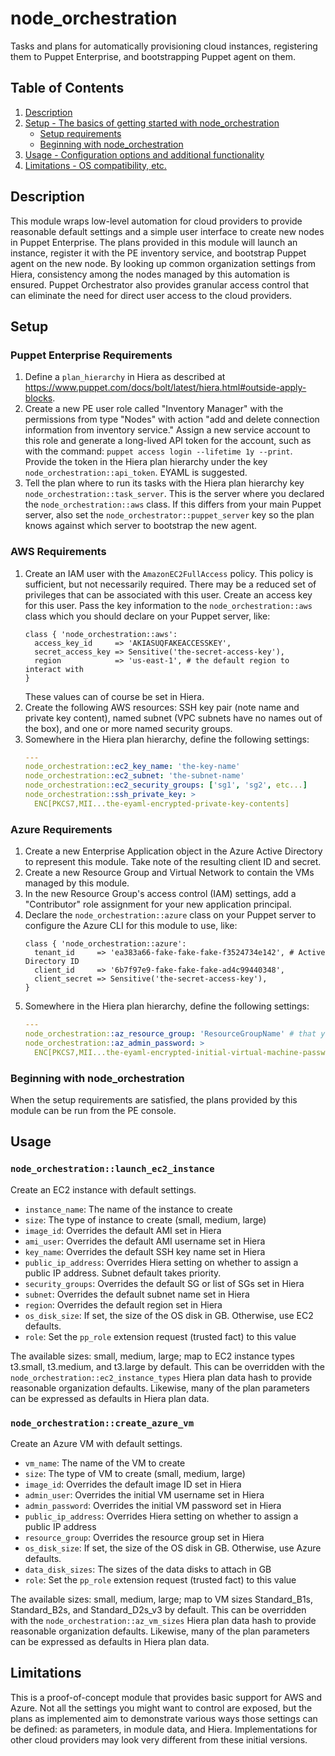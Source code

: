 # node_orchestration

Tasks and plans for automatically provisioning cloud instances, registering
them to Puppet Enterprise, and bootstrapping Puppet agent on them.

## Table of Contents

1. [Description](#description)
1. [Setup - The basics of getting started with node_orchestration](#setup)
    * [Setup requirements](#setup-requirements)
    * [Beginning with node_orchestration](#beginning-with-node_orchestration)
1. [Usage - Configuration options and additional functionality](#usage)
1. [Limitations - OS compatibility, etc.](#limitations)

## Description

This module wraps low-level automation for cloud providers to provide
reasonable default settings and a simple user interface to create new nodes in
Puppet Enterprise. The plans provided in this module will launch an instance,
register it with the PE inventory service, and bootstrap Puppet agent on the
new node. By looking up common organization settings from Hiera, consistency
among the nodes managed by this automation is ensured. Puppet Orchestrator also
provides granular access control that can eliminate the need for direct user
access to the cloud providers.

## Setup

### Puppet Enterprise Requirements

1. Define a `plan_hierarchy` in Hiera as described at
   https://www.puppet.com/docs/bolt/latest/hiera.html#outside-apply-blocks.
2. Create a new PE user role called "Inventory Manager" with the permissions
   from type "Nodes" with action "add and delete connection information from
   inventory service." Assign a new service account to this role and generate a
   long-lived API token for the account, such as with the command: `puppet
   access login --lifetime 1y --print`. Provide the token in the Hiera plan
   hierarchy under the key `node_orchestration::api_token`. EYAML is suggested.
3. Tell the plan where to run its tasks with the Hiera plan hierarchy key
   `node_orchestration::task_server`. This is the server where you declared the
   `node_orchestration::aws` class. If this differs from your main Puppet
   server, also set the `node_orchestrator::puppet_server` key so the plan
   knows against which server to bootstrap the new agent.

### AWS Requirements

1. Create an IAM user with the `AmazonEC2FullAccess` policy. This policy is
   sufficient, but not necessarily required. There may be a reduced set of
   privileges that can be associated with this user. Create an access key for
   this user. Pass the key information to the `node_orchestration::aws` class
   which you should declare on your Puppet server, like:
   ```puppet
   class { 'node_orchestration::aws':
     access_key_id     => 'AKIASUQFAKEACCESSKEY',
     secret_access_key => Sensitive('the-secret-access-key'),
     region            => 'us-east-1', # the default region to interact with
   }
   ```
   These values can of course be set in Hiera.
2. Create the following AWS resources: SSH key pair (note name and private key
   content), named subnet (VPC subnets have no names out of the box), and one
   or more named security groups.
3. Somewhere in the Hiera plan hierarchy, define the following settings:
   ```yaml
   ---
   node_orchestration::ec2_key_name: 'the-key-name'
   node_orchestration::ec2_subnet: 'the-subnet-name'
   node_orchestration::ec2_security_groups: ['sg1', 'sg2', etc...]
   node_orchestration::ssh_private_key: >
     ENC[PKCS7,MII...the-eyaml-encrypted-private-key-contents]
   ```

### Azure Requirements

1. Create a new Enterprise Application object in the Azure Active Directory to
   represent this module. Take note of the resulting client ID and secret.
2. Create a new Resource Group and Virtual Network to contain the VMs managed
   by this module.
3. In the new Resource Group's access control (IAM) settings, add a
   "Contributor" role assignment for your new application principal. 
4. Declare the `node_orchestration::azure` class on your Puppet server to
   configure the Azure CLI for this module to use, like:
   ```puppet
   class { 'node_orchestration::azure':
     tenant_id     => 'ea383a66-fake-fake-fake-f3524734e142', # Active Directory ID
     client_id     => '6b7f97e9-fake-fake-fake-ad4c99440348',
     client_secret => Sensitive('the-secret-access-key'),
   }
   ```
5. Somewhere in the Hiera plan hierarchy, define the following settings:
   ```yaml
   ---
   node_orchestration::az_resource_group: 'ResourceGroupName' # that you created in step 2
   node_orchestration::az_admin_password: >
     ENC[PKCS7,MII...the-eyaml-encrypted-initial-virtual-machine-password]
   ```

### Beginning with node_orchestration

When the setup requirements are satisfied, the plans provided by this module
can be run from the PE console.

## Usage

### `node_orchestration::launch_ec2_instance`

Create an EC2 instance with default settings.

* `instance_name`: The name of the instance to create
* `size`: The type of instance to create (small, medium, large)
* `image_id`: Overrides the default AMI set in Hiera
* `ami_user`: Overrides the default AMI username set in Hiera
* `key_name`: Overrides the default SSH key name set in Hiera
* `public_ip_address`: Overrides Hiera setting on whether to assign a public IP
  address. Subnet default takes priority.
* `security_groups`: Overrides the default SG or list of SGs set in Hiera
* `subnet`: Overrides the default subnet name set in Hiera
* `region`: Overrides the default region set in Hiera
* `os_disk_size`: If set, the size of the OS disk in GB. Otherwise, use EC2 defaults.
* `role`: Set the `pp_role` extension request (trusted fact) to this value

The available sizes: small, medium, large; map to EC2 instance types t3.small,
t3.medium, and t3.large by default. This can be overridden with the
`node_orchestration::ec2_instance_types` Hiera plan data hash to provide
reasonable organization defaults. Likewise, many of the plan parameters can be
expressed as defaults in Hiera plan data.

### `node_orchestration::create_azure_vm`

Create an Azure VM with default settings.

* `vm_name`: The name of the VM to create
* `size`: The type of VM to create (small, medium, large)
* `image_id`: Overrides the default image ID set in Hiera
* `admin_user`: Overrides the initial VM username set in Hiera
* `admin_password`: Overrides the initial VM password set in Hiera
* `public_ip_address`: Overrides Hiera setting on whether to assign a public IP address
* `resource_group`: Overrides the resource group set in Hiera
* `os_disk_size`: If set, the size of the OS disk in GB. Otherwise, use Azure defaults.
* `data_disk_sizes`: The sizes of the data disks to attach in GB
* `role`: Set the `pp_role` extension request (trusted fact) to this value

The available sizes: small, medium, large; map to VM sizes Standard_B1s,
Standard_B2s, and Standard_D2s_v3 by default. This can be overridden with the
`node_orchestration::az_vm_sizes` Hiera plan data hash to provide reasonable
organization defaults. Likewise, many of the plan parameters can be expressed
as defaults in Hiera plan data.

## Limitations

This is a proof-of-concept module that provides basic support for AWS and
Azure. Not all the settings you might want to control are exposed, but the
plans as implemented aim to demonstrate various ways those settings can be
defined: as parameters, in module data, and Hiera. Implementations for other
cloud providers may look very different from these initial versions.
